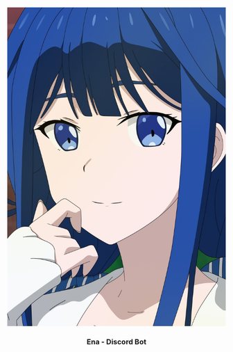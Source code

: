 <br/>
<p align="center">
  <a href="https://github.com/chethanyadav456/Ena">
    <img src="./assets/Ena.jpg" alt="Logo">
  </a>

  <h3 align="center">Ena - Discord Bot</h3>

  <p align="center">
    <br/>
